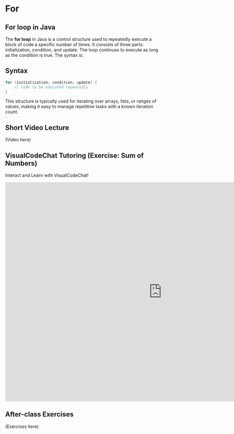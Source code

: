 # For

## For loop in Java
The **for loop** in Java is a control structure used to repeatedly execute a block of code a specific number of times. It consists of three parts: initialization, condition, and update. The loop continues to execute as long as the condition is true. The syntax is:


## Syntax
```java
for (initialization; condition; update) {
    // code to be executed repeatedly
}
```

This structure is typically used for iterating over arrays, lists, or ranges of values, making it easy to manage repetitive tasks with a known iteration count.

## Short Video Lecture
(Video here)

## VisualCodeChat Tutoring  (Exercise: Sum of Numbers)
Interact and Learn with VisualCodeChat!

<iframe src="https://www.vizai.site/#/new-chat?mask=100006" width="1000" height="700" frameborder="0"></iframe>

## After-class Exercises
(Exercises here)